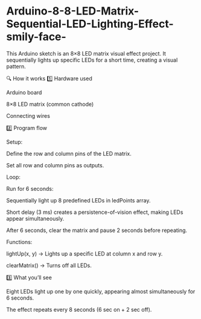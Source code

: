 # Arduino-8-8-LED-Matrix-Sequential-LED-Lighting-Effect-smily-face-
This Arduino sketch is an 8×8 LED matrix visual effect project. It sequentially lights up specific LEDs for a short time, creating a visual pattern.

🔍 How it works
1️⃣ Hardware used

Arduino board

8×8 LED matrix (common cathode)

Connecting wires

2️⃣ Program flow

Setup:

Define the row and column pins of the LED matrix.

Set all row and column pins as outputs.

Loop:

Run for 6 seconds:

Sequentially light up 8 predefined LEDs in ledPoints array.

Short delay (3 ms) creates a persistence-of-vision effect, making LEDs appear simultaneously.

After 6 seconds, clear the matrix and pause 2 seconds before repeating.

Functions:

lightUp(x, y) → Lights up a specific LED at column x and row y.

clearMatrix() → Turns off all LEDs.

3️⃣ What you’ll see

Eight LEDs light up one by one quickly, appearing almost simultaneously for 6 seconds.

The effect repeats every 8 seconds (6 sec on + 2 sec off).
